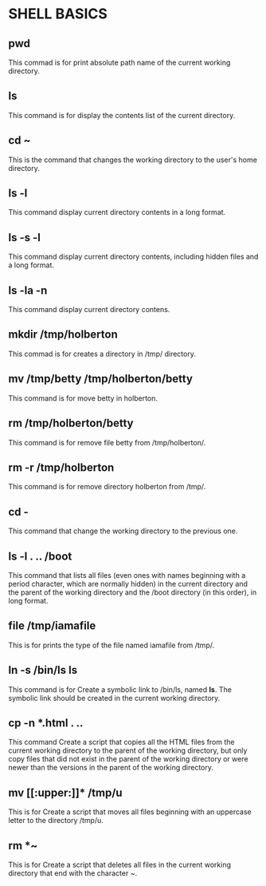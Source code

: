 # SHELL BASICS

## pwd

This commad is for print absolute path name of the current working directory.

## ls

This command is for display the contents list of the current directory.

## cd ~

This is the command that changes the working directory to the user's home directory.

## ls -l

This command display current directory contents in a long format.

## ls -s -l

This command display current directory contents, including hidden files and a long format.

## ls -la -n

This command display current directory contens.

## mkdir /tmp/holberton

This commad is for creates a directory in /tmp/ directory.

## mv /tmp/betty /tmp/holberton/betty

This command is for move betty in holberton.

## rm /tmp/holberton/betty

This command is for remove file betty from /tmp/holberton/.

## rm -r /tmp/holberton

This command is for remove directory holberton from /tmp/.

## cd - 

This command that change the working directory to the previous one.

## ls -l . .. /boot

This command that lists all files (even ones with names beginning with a period character, which are normally hidden) in the current directory and the parent of the working directory and the /boot directory (in this order), in long format.

## file /tmp/iamafile

This is for prints the type of the file named iamafile from /tmp/.

## ln -s /bin/ls __ls__

This command is for Create a symbolic link to /bin/ls, named __ls__. The symbolic link should be created in the current working directory.

## cp -n *.html . ..

This command Create a script that copies all the HTML files from the current working directory to the parent of the working directory, but only copy files that did not exist in the parent of the working directory or were newer than the versions in the parent of the working directory.

## mv [[:upper:]]* /tmp/u

This is for Create a script that moves all files beginning with an uppercase letter to the directory /tmp/u.

## rm *~

This is for Create a script that deletes all files in the current working directory that end with the character ~.

## 
